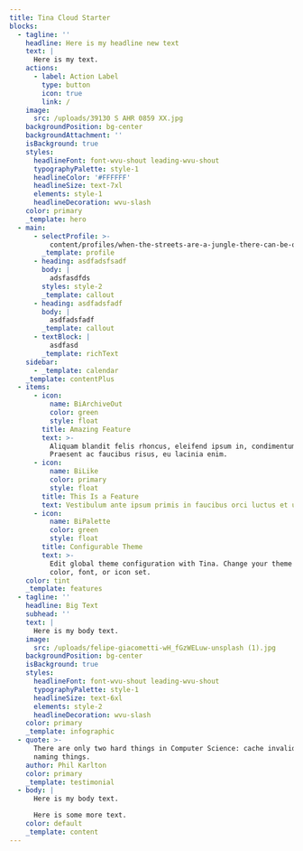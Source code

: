 ```yaml
---
title: Tina Cloud Starter
blocks:
  - tagline: ''
    headline: Here is my headline new text
    text: |
      Here is my text.
    actions:
      - label: Action Label
        type: button
        icon: true
        link: /
    image:
      src: /uploads/39130 S AHR 0859 XX.jpg
    backgroundPosition: bg-center
    backgroundAttachment: ''
    isBackground: true
    styles:
      headlineFont: font-wvu-shout leading-wvu-shout
      typographyPalette: style-1
      headlineColor: '#FFFFFF'
      headlineSize: text-7xl
      elements: style-1
      headlineDecoration: wvu-slash
    color: primary
    _template: hero
  - main:
      - selectProfile: >-
          content/profiles/when-the-streets-are-a-jungle-there-can-be-only-one-king.md
        _template: profile
      - heading: asdfadsfsadf
        body: |
          adsfasdfds
        styles: style-2
        _template: callout
      - heading: asdfadsfadf
        body: |
          asdfadsfadf
        _template: callout
      - textBlock: |
          asdfasd
        _template: richText
    sidebar:
      - _template: calendar
    _template: contentPlus
  - items:
      - icon:
          name: BiArchiveOut
          color: green
          style: float
        title: Amazing Feature
        text: >-
          Aliquam blandit felis rhoncus, eleifend ipsum in, condimentum nibh.
          Praesent ac faucibus risus, eu lacinia enim.
      - icon:
          name: BiLike
          color: primary
          style: float
        title: This Is a Feature
        text: Vestibulum ante ipsum primis in faucibus orci luctus et ultrices.
      - icon:
          name: BiPalette
          color: green
          style: float
        title: Configurable Theme
        text: >-
          Edit global theme configuration with Tina. Change your theme's primary
          color, font, or icon set.
    color: tint
    _template: features
  - tagline: ''
    headline: Big Text
    subhead: ''
    text: |
      Here is my body text.
    image:
      src: /uploads/felipe-giacometti-wH_fGzWELuw-unsplash (1).jpg
    backgroundPosition: bg-center
    isBackground: true
    styles:
      headlineFont: font-wvu-shout leading-wvu-shout
      typographyPalette: style-1
      headlineSize: text-6xl
      elements: style-2
      headlineDecoration: wvu-slash
    color: primary
    _template: infographic
  - quote: >-
      There are only two hard things in Computer Science: cache invalidation and
      naming things.
    author: Phil Karlton
    color: primary
    _template: testimonial
  - body: |
      Here is my body text.

      Here is some more text.
    color: default
    _template: content
---
```























































































































































































